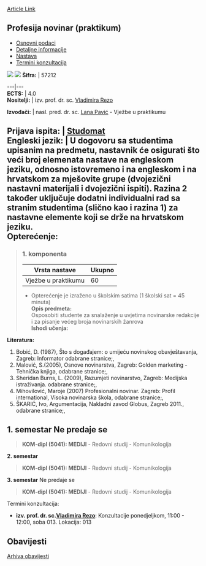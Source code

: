 [Article Link](https://www.fhs.hr/predmet/pnp)

## Profesija novinar (praktikum)
  * [Osnovni podaci](https://www.fhs.hr/predmet/pnp#v1id-523803_582206_1_0 "Osnovni podaci")
  * [Detaljne informacije](https://www.fhs.hr/predmet/pnp#v1id-523803_582206_1_1 "Detaljne informacije")
  * [Nastava](https://www.fhs.hr/predmet/pnp#v1id-523803_582206_1_2 "Nastava")
  * [Termini konzultacija](https://www.fhs.hr/predmet/pnp#v1id-523803_582206_1_3 "Termini konzultacija")


[![](https://www.fhs.hr/img/flags/gif/hr.gif)](https://www.fhs.hr/predmet/pnp) [![](https://www.fhs.hr/img/flags/gif/gb.gif)](https://www.fhs.hr/en/course/jaapp)
**Šifra:** |  57212  
  
---|---  
**ECTS:** |  4.0   
**Nositelji:** |  izv. prof. dr. sc. [Vladimira Rezo](https://www.fhs.hr/djelatnik/vladimira.rezo)   
  
**Izvođači:** |  nasl. pred. dr. sc. [Lana Pavić](https://www.fhs.hr/djelatnik/lana.pavic) - Vježbe u praktikumu  
  
**Prijava ispita:** |  [Studomat](http://www.isvu.hr/studomat)  
**Engleski jezik:** |  U dogovoru sa studentima upisanim na predmetu, nastavnik će osigurati što veći broj elemenata nastave na engleskom jeziku, odnosno istovremeno i na engleskom i na hrvatskom za mješovite grupe (dvojezični nastavni materijali i dvojezični ispiti). Razina 2 također uključuje dodatni individualni rad sa stranim studentima (slično kao i razina 1) za nastavne elemente koji se drže na hrvatskom jeziku.   
**Opterećenje:**  
---  
> ### 1. komponenta
> | Vrsta nastave | Ukupno  
> ---|---  
> Vježbe u praktikumu | 60  
> * Opterećenje je izraženo u školskim satima (1 školski sat = 45 minuta)   
**Opis predmeta:**  
> Osposobiti studente za snalaženje u uvjetima novinarske redakcije i za pisanje većeg broja novinarskih žanrova  
**Ishodi učenja:**  

  
**Literatura:**  
  1. Bobić, D. (1987), Što s događajem: o umijeću novinskog obavještavanja, Zagreb: Informator odabrane stranice;, 
  2. Malović, S.(2005), Osnove novinarstva, Zagreb: Golden marketing - Tehnička knjiga, odabrane stranice;, 
  3. Sheridan Burns, L. (2009), Razumjeti novinarstvo, Zagreb: Medijska istraživanja. odabrane stranice;, 
  4. Mihovilović, Maroje (2007) Profesionalni novinar. Zagreb: Profil international, Visoka novinarska škola, odabrane stranice;, 
  5. ŠKARIĆ, Ivo, Argumentacija, Nakladni zavod Globus, Zagreb 2011., odabrane stranice;, 

  
**1. semestar** Ne predaje se  
---  
> **KOM-dipl (5041): MEDIJI** - Redovni studij - Komunikologija  
>   
  
**2. semestar**  
> **KOM-dipl (5041): MEDIJI** - Redovni studij - Komunikologija  
>   
  
**3. semestar** Ne predaje se  
> **KOM-dipl (5041): MEDIJI** - Redovni studij - Komunikologija  
>   
Termini konzultacija: 
  * **izv. prof. dr. sc.[Vladimira Rezo](https://www.fhs.hr/djelatnik/vladimira.rezo)**: 
Konzultacije ponedjeljkom, 11:00 - 12:00, soba 013.
Lokacija: 013 


## Obavijesti
[Arhiva obavijesti](https://www.fhs.hr/predmet/pnp?@=20oxr#news_79120 "Arhiva obavijesti")
